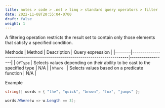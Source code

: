 ```yaml
---
title: notes > code > .net > linq > standard query operators > filter
date: 2022-11-08T20:55:04-0700
draft: false
weight: 1
---
```

A filtering operation restricts the result set to contain only those elements that satisfy a specified condition.

Methods
| Method | Description                                                                | Query expression |
|--------|----------------------------------------------------------------------------|------------------|
| `OfType` | Selects values depending on their ability to be cast to the specified type | N/A              |
| `Where ` | Selects values based on a predicate function                               | N/A              |

Example
```cs
string[] words = { "the", "quick", "brown", "fox", "jumps" };

words.Where(w => w.Length == 3);
```
